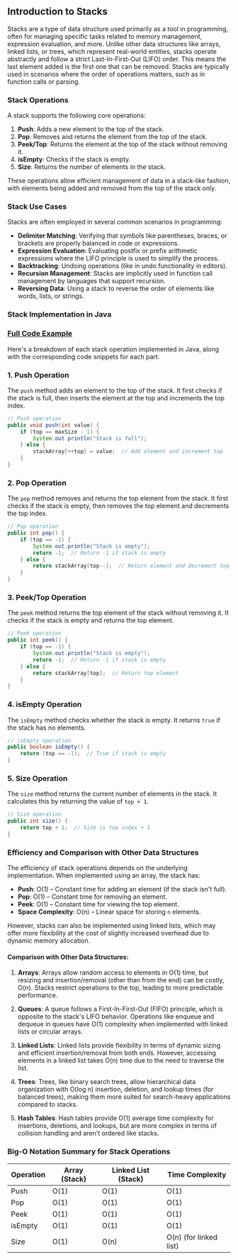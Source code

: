 ## Introduction to Stacks

Stacks are a type of data structure used primarily as a tool in programming, often for managing specific tasks related to memory management, expression evaluation, and more. Unlike other data structures like arrays, linked lists, or trees, which represent real-world entities, stacks operate abstractly and follow a strict Last-In-First-Out (LIFO) order. This means the last element added is the first one that can be removed. Stacks are typically used in scenarios where the order of operations matters, such as in function calls or parsing.

### Stack Operations

A stack supports the following core operations:

1. **Push**: Adds a new element to the top of the stack.
2. **Pop**: Removes and returns the element from the top of the stack.
3. **Peek/Top**: Returns the element at the top of the stack without removing it.
4. **isEmpty**: Checks if the stack is empty.
5. **Size**: Returns the number of elements in the stack.

These operations allow efficient management of data in a stack-like fashion, with elements being added and removed from the top of the stack only.

### Stack Use Cases

Stacks are often employed in several common scenarios in programming:

- **Delimiter Matching**: Verifying that symbols like parentheses, braces, or brackets are properly balanced in code or expressions.
- **Expression Evaluation**: Evaluating postfix or prefix arithmetic expressions where the LIFO principle is used to simplify the process.
- **Backtracking**: Undoing operations (like in undo functionality in editors).
- **Recursion Management**: Stacks are implicitly used in function call management by languages that support recursion.
- **Reversing Data**: Using a stack to reverse the order of elements like words, lists, or strings.

### Stack Implementation in Java

### [Full Code Example](./Stack.java)

Here's a breakdown of each stack operation implemented in Java, along with the corresponding code snippets for each part.

### 1. **Push Operation**

The `push` method adds an element to the top of the stack. It first checks if the stack is full, then inserts the element at the top and increments the top index.

```java
// Push operation
public void push(int value) {
    if (top == maxSize - 1) {
        System.out.println("Stack is full");
    } else {
        stackArray[++top] = value;  // Add element and increment top
    }
}
```

### 2. **Pop Operation**

The `pop` method removes and returns the top element from the stack. It first checks if the stack is empty, then removes the top element and decrements the top index.

```java
// Pop operation
public int pop() {
    if (top == -1) {
        System.out.println("Stack is empty");
        return -1;  // Return -1 if stack is empty
    } else {
        return stackArray[top--];  // Return element and decrement top
    }
}
```

### 3. **Peek/Top Operation**

The `peek` method returns the top element of the stack without removing it. It checks if the stack is empty and returns the top element.

```java
// Peek operation
public int peek() {
    if (top == -1) {
        System.out.println("Stack is empty");
        return -1;  // Return -1 if stack is empty
    } else {
        return stackArray[top];  // Return top element
    }
}
```

### 4. **isEmpty Operation**

The `isEmpty` method checks whether the stack is empty. It returns `true` if the stack has no elements.

```java
// isEmpty operation
public boolean isEmpty() {
    return (top == -1);  // True if stack is empty
}
```

### 5. **Size Operation**

The `size` method returns the current number of elements in the stack. It calculates this by returning the value of `top + 1`.

```java
// Size operation
public int size() {
    return top + 1;  // Size is top index + 1
}
```

### Efficiency and Comparison with Other Data Structures

The efficiency of stack operations depends on the underlying implementation. When implemented using an array, the stack has:

- **Push**: O(1) – Constant time for adding an element (if the stack isn't full).
- **Pop**: O(1) – Constant time for removing an element.
- **Peek**: O(1) – Constant time for viewing the top element.
- **Space Complexity**: O(n) – Linear space for storing `n` elements.

However, stacks can also be implemented using linked lists, which may offer more flexibility at the cost of slightly increased overhead due to dynamic memory allocation.

#### Comparison with Other Data Structures:

1. **Arrays**: Arrays allow random access to elements in O(1) time, but resizing and insertion/removal (other than from the end) can be costly, O(n). Stacks restrict operations to the top, leading to more predictable performance.

2. **Queues**: A queue follows a First-In-First-Out (FIFO) principle, which is opposite to the stack's LIFO behavior. Operations like enqueue and dequeue in queues have O(1) complexity when implemented with linked lists or circular arrays.

3. **Linked Lists**: Linked lists provide flexibility in terms of dynamic sizing and efficient insertion/removal from both ends. However, accessing elements in a linked list takes O(n) time due to the need to traverse the list.

4. **Trees**: Trees, like binary search trees, allow hierarchical data organization with O(log n) insertion, deletion, and lookup times (for balanced trees), making them more suited for search-heavy applications compared to stacks.

5. **Hash Tables**: Hash tables provide O(1) average time complexity for insertions, deletions, and lookups, but are more complex in terms of collision handling and aren't ordered like stacks.

### Big-O Notation Summary for Stack Operations

| Operation | Array (Stack) | Linked List (Stack) | Time Complexity |
| --------- | ------------- | ------------------- | --------------- |
| Push      | O(1)          | O(1)                | O(1)            |
| Pop       | O(1)          | O(1)                | O(1)            |
| Peek      | O(1)          | O(1)                | O(1)            |
| isEmpty   | O(1)          | O(1)                | O(1)            |
| Size      | O(1)          | O(n)                | O(n) (for linked list) |

